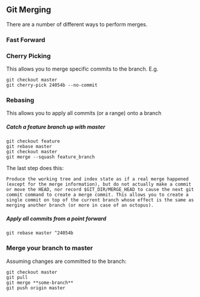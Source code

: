 ## Git Merging

There are a number of different ways to perform merges.

### Fast Forward

### Cherry Picking

This allows you to merge specific commits to the branch. E.g. 

    git checkout master
    git cherry-pick 24054b --no-commit

### Rebasing

This allows you to apply all commits (or a range) onto a branch

##### Catch a feature branch up with master


    git checkout feature
    git rebase master
    git checkout master
    git merge --squash feature_branch

The last step does this:

``Produce the working tree and index state as if a real merge happened (except for the merge information), but do not actually make a commit or move the HEAD, nor record $GIT_DIR/MERGE_HEAD to cause the next git commit command to create a merge commit. This allows you to create a single commit on top of the current branch whose effect is the same as merging another branch (or more in case of an octopus).``

##### Apply all commits from a point forward
  
    git rebase master ^24054b

### Merge your branch to master

Assuming changes are committed to the branch:

    git checkout master
    git pull 
    git merge **some-branch**
    git push origin master